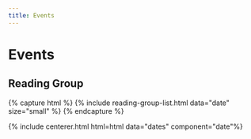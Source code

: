 ```yaml
---
title: Events
---
```



# <i class="fas fa-envelope"></i>Events

<!-- section break -->

## Reading Group

{% capture html %}
{% include reading-group-list.html data="date" size="small" %}
{% endcapture %}

{% include centerer.html html=html data="dates" component="date"%}
